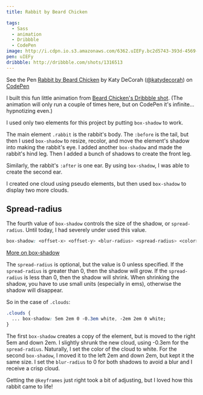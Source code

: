 ```yaml
---
title: Rabbit by Beard Chicken

tags:
  - Sass
  - animation
  - Dribbble
  - CodePen
image: http://i.cdpn.io.s3.amazonaws.com/6362.uIEFy.bc2d5743-393d-4569-9887-20a32aed7fd0.png
pen: uIEFy
dribbble: http://dribbble.com/shots/1316513
---
```


<p data-height="500" data-theme-id="97" data-slug-hash="uIEFy" data-user="katydecorah" data-default-tab="result" class='codepen'>See the Pen <a href='http://codepen.io/katydecorah/pen/uIEFy'>Rabbit by Beard Chicken</a> by Katy DeCorah (<a href='http://codepen.io/katydecorah'>@katydecorah</a>) on <a href='http://codepen.io'>CodePen</a></p>

I built this fun little animation from [Beard Chicken's Dribbble shot](http://dribbble.com/shots/1316513). (The animation will only run a couple of times here, but on CodePen it's infinite&hellip; hypnotizing even.)

I used only two elements for this project by putting `box-shadow` to work.

The main element `.rabbit` is the rabbit's body. The `:before` is the tail, but then I used `box-shadow` to resize, recolor, and move the element's shadow into making the rabbit's eye. I added another `box-shadow` and made the rabbit's hind leg. Then I added a bunch of shadows to create the front leg.

Similarly, the rabbit's `:after` is one ear. By using `box-shadow`, I was able to create the second ear.

I created one cloud using pseudo elements, but then used `box-shadow` to display two more clouds.

## Spread-radius

The fourth value of `box-shadow` controls the size of the shadow, or `spread-radius`. Until today, I had severely under used this value.

```css
box-shadow: <offset-x> <offset-y> <blur-radius> <spread-radius> <color>;
```

[More on box-shadow](https://developer.mozilla.org/en-US/docs/Web/CSS/box-shadow)

The `spread-radius` is optional, but the value is 0 unless specified. If the `spread-radius` is greater than 0, then the shadow will grow. If the `spread-radius` is less than 0, then the shadow will shrink. When shrinking the shadow, you have to use small units (especially in ems), otherwise the shadow will disappear.

So in the case of `.clouds`:

```css
.clouds {
  ... box-shadow: 5em 2em 0 -0.3em white, -2em 2em 0 white;
}
```

The first `box-shadow` creates a copy of the element, but is moved to the right 5em and down 2em. I slightly shrunk the new cloud, using -0.3em for the `spread-radius`. Naturally, I set the color of the cloud to white. For the second `box-shadow`, I moved it to the left 2em and down 2em, but kept it the same size. I set the `blur-radius` to 0 for both shadows to avoid a blur and I receive a crisp cloud.

Getting the `@keyframes` just right took a bit of adjusting, but I loved how this rabbit came to life!
